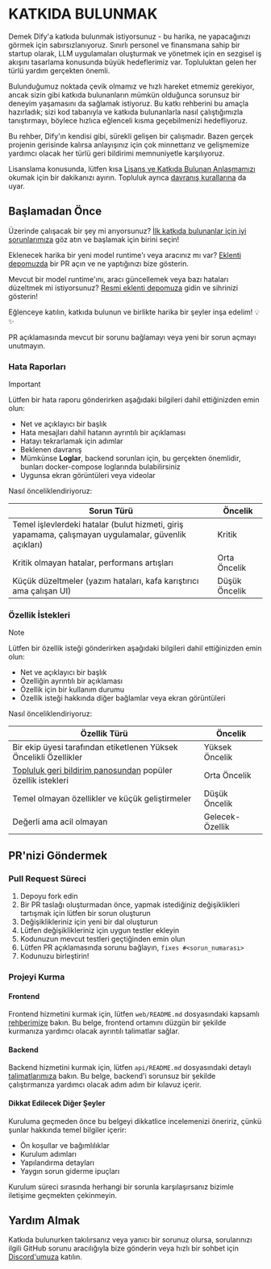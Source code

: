 # KATKIDA BULUNMAK

Demek Dify'a katkıda bulunmak istiyorsunuz - bu harika, ne yapacağınızı görmek için sabırsızlanıyoruz. Sınırlı personel ve finansmana sahip bir startup olarak, LLM uygulamaları oluşturmak ve yönetmek için en sezgisel iş akışını tasarlama konusunda büyük hedeflerimiz var. Topluluktan gelen her türlü yardım gerçekten önemli.

Bulunduğumuz noktada çevik olmamız ve hızlı hareket etmemiz gerekiyor, ancak sizin gibi katkıda bulunanların mümkün olduğunca sorunsuz bir deneyim yaşamasını da sağlamak istiyoruz. Bu katkı rehberini bu amaçla hazırladık; sizi kod tabanıyla ve katkıda bulunanlarla nasıl çalıştığımızla tanıştırmayı, böylece hızlıca eğlenceli kısma geçebilmenizi hedefliyoruz.

Bu rehber, Dify'ın kendisi gibi, sürekli gelişen bir çalışmadır. Bazen gerçek projenin gerisinde kalırsa anlayışınız için çok minnettarız ve gelişmemize yardımcı olacak her türlü geri bildirimi memnuniyetle karşılıyoruz.

Lisanslama konusunda, lütfen kısa [Lisans ve Katkıda Bulunan Anlaşmamızı](./LICENSE) okumak için bir dakikanızı ayırın. Topluluk ayrıca [davranış kurallarına](https://github.com/langgenius/.github/blob/main/CODE_OF_CONDUCT.md) da uyar.

## Başlamadan Önce

Üzerinde çalışacak bir şey mi arıyorsunuz? [İlk katkıda bulunanlar için iyi sorunlarımıza](https://github.com/langgenius/dify/issues?q=is%3Aissue%20state%3Aopen%20label%3A%22good%20first%20issue%22) göz atın ve başlamak için birini seçin!

Eklenecek harika bir yeni model runtime'ı veya aracınız mı var? [Eklenti depomuzda](https://github.com/langgenius/dify-plugins) bir PR açın ve ne yaptığınızı bize gösterin.

Mevcut bir model runtime'ını, aracı güncellemek veya bazı hataları düzeltmek mi istiyorsunuz? [Resmi eklenti depomuza](https://github.com/langgenius/dify-official-plugins) gidin ve sihrinizi gösterin!

Eğlenceye katılın, katkıda bulunun ve birlikte harika bir şeyler inşa edelim! 💡✨

PR açıklamasında mevcut bir sorunu bağlamayı veya yeni bir sorun açmayı unutmayın.

### Hata Raporları

> [!IMPORTANT]
> Lütfen bir hata raporu gönderirken aşağıdaki bilgileri dahil ettiğinizden emin olun:

- Net ve açıklayıcı bir başlık
- Hata mesajları dahil hatanın ayrıntılı bir açıklaması
- Hatayı tekrarlamak için adımlar
- Beklenen davranış
- Mümkünse **Loglar**, backend sorunları için, bu gerçekten önemlidir, bunları docker-compose loglarında bulabilirsiniz
- Uygunsa ekran görüntüleri veya videolar

Nasıl önceliklendiriyoruz:

| Sorun Türü | Öncelik |
| ------------------------------------------------------------ | --------------- |
| Temel işlevlerdeki hatalar (bulut hizmeti, giriş yapamama, çalışmayan uygulamalar, güvenlik açıkları) | Kritik |
| Kritik olmayan hatalar, performans artışları | Orta Öncelik |
| Küçük düzeltmeler (yazım hataları, kafa karıştırıcı ama çalışan UI) | Düşük Öncelik |

### Özellik İstekleri

> [!NOTE]
> Lütfen bir özellik isteği gönderirken aşağıdaki bilgileri dahil ettiğinizden emin olun:

- Net ve açıklayıcı bir başlık
- Özelliğin ayrıntılı bir açıklaması
- Özellik için bir kullanım durumu
- Özellik isteği hakkında diğer bağlamlar veya ekran görüntüleri

Nasıl önceliklendiriyoruz:

| Özellik Türü | Öncelik |
| ------------------------------------------------------------ | --------------- |
| Bir ekip üyesi tarafından etiketlenen Yüksek Öncelikli Özellikler | Yüksek Öncelik |
| [Topluluk geri bildirim panosundan](https://github.com/langgenius/dify/discussions/categories/feedbacks) popüler özellik istekleri | Orta Öncelik |
| Temel olmayan özellikler ve küçük geliştirmeler | Düşük Öncelik |
| Değerli ama acil olmayan | Gelecek-Özellik |

## PR'nizi Göndermek

### Pull Request Süreci

1. Depoyu fork edin
1. Bir PR taslağı oluşturmadan önce, yapmak istediğiniz değişiklikleri tartışmak için lütfen bir sorun oluşturun
1. Değişiklikleriniz için yeni bir dal oluşturun
1. Lütfen değişiklikleriniz için uygun testler ekleyin
1. Kodunuzun mevcut testleri geçtiğinden emin olun
1. Lütfen PR açıklamasında sorunu bağlayın, `fixes #<sorun_numarası>`
1. Kodunuzu birleştirin!

### Projeyi Kurma

#### Frontend

Frontend hizmetini kurmak için, lütfen `web/README.md` dosyasındaki kapsamlı [rehberimize](https://github.com/langgenius/dify/blob/main/web/README.md) bakın. Bu belge, frontend ortamını düzgün bir şekilde kurmanıza yardımcı olacak ayrıntılı talimatlar sağlar.

#### Backend

Backend hizmetini kurmak için, lütfen `api/README.md` dosyasındaki detaylı [talimatlarımıza](https://github.com/langgenius/dify/blob/main/api/README.md) bakın. Bu belge, backend'i sorunsuz bir şekilde çalıştırmanıza yardımcı olacak adım adım bir kılavuz içerir.

#### Dikkat Edilecek Diğer Şeyler

Kuruluma geçmeden önce bu belgeyi dikkatlice incelemenizi öneririz, çünkü şunlar hakkında temel bilgiler içerir:

- Ön koşullar ve bağımlılıklar
- Kurulum adımları
- Yapılandırma detayları
- Yaygın sorun giderme ipuçları

Kurulum süreci sırasında herhangi bir sorunla karşılaşırsanız bizimle iletişime geçmekten çekinmeyin.

## Yardım Almak

Katkıda bulunurken takılırsanız veya yanıcı bir sorunuz olursa, sorularınızı ilgili GitHub sorunu aracılığıyla bize gönderin veya hızlı bir sohbet için [Discord'umuza](https://discord.gg/8Tpq4AcN9c) katılın.
